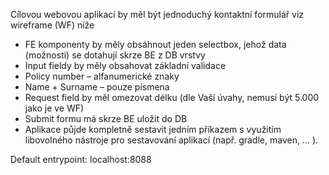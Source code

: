 Cílovou webovou aplikací by měl být jednoduchý kontaktní formulář viz wireframe (WF) níže
- FE komponenty by měly obsáhnout jeden selectbox, jehož data (možnosti) se dotahují skrze BE z DB vrstvy
- Input fieldy by měly obsahovat základní validace 
- Policy number – alfanumerické znaky
- Name + Surname – pouze písmena
- Request field by měl omezovat délku (dle Vaší úvahy, nemusí být 5.000 jako je ve WF)
- Submit formu má skrze BE uložit do DB
- Aplikace půjde kompletně sestavit jedním příkazem s využitím libovolného nástroje pro sestavování aplikací (např. gradle, maven, … ).

Default entrypoint: localhost:8088